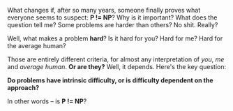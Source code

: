 What changes if, after so many years, someone finally proves what everyone seems
to suspect: **P != NP**? Why is it important? What does the question tell me?
Some problems are harder than others? No shit. Really?

Well, what makes a problem **hard**? Is it hard for you? Hard for me? Hard for
the average human?

Those are entirely different criteria, for almost any interpretation of _you_,
_me_ and _average human_. **Or are they?** Well, it depends. Here's the key
question:

**Do problems have intrinsic difficulty, or is difficulty dependent on the
approach?**

In other words – is **P != NP**?
